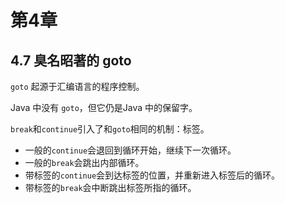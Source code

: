 # 第4章

## 4.7 臭名昭著的 goto

`goto` 起源于汇编语言的程序控制。

Java 中没有 `goto`，但它仍是Java 中的保留字。

`break`和`continue`引入了和`goto`相同的机制：标签。

* 一般的`continue`会退回到循环开始，继续下一次循环。
* 一般的`break`会跳出内部循环。
* 带标签的`continue`会到达标签的位置，并重新进入标签后的循环。
* 带标签的`break`会中断跳出标签所指的循环。

